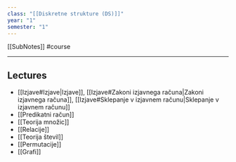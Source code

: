 ```yaml
---
class: "[[Diskretne strukture (DS)]]"
year: "1"
semester: "1"
---
```

[[SubNotes]] #course
- - -
## Lectures
- [[Izjave#Izjave|Izjave]], [[Izjave#Zakoni izjavnega računa|Zakoni izjavnega računa]], [[Izjave#Sklepanje v izjavnem računu|Sklepanje v izjavnem računu]]
- [[Predikatni račun]]
- [[Teorija množic]]
- [[Relacije]]
- [[Teorija števil]]
- [[Permutacije]]
- [[Grafi]]